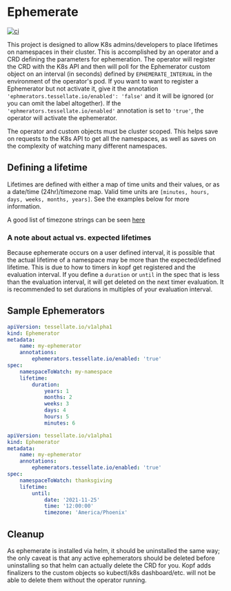 # Ephemerate

[![ci](https://github.com/awaldow/ephemerate/actions/workflows/ci.yml/badge.svg?branch=main)](https://github.com/awaldow/ephemerate/actions/workflows/ci.yml)

This project is designed to allow K8s admins/developers to place lifetimes on
namespaces in their cluster. This is accomplished by an operator and a CRD
defining the parameters for ephemeration. The operator will register the CRD
with the K8s API and then will poll for the Ephemerator custom object on an
interval (in seconds) defined by ```EPHEMERATE_INTERVAL``` in the environment
of the operator's pod. If you want to want to register a Ephemerator but not
activate it, give it the annotation
```'ephmerators.tessellate.io/enabled': 'false'```
and it will be ignored (or you can omit the label altogether). If the
```'ephmerators.tessellate.io/enabled'``` annotation is set to ```'true'```,
the operator will activate the ephemerator.

The operator and custom objects must be cluster scoped. This helps save on
requests to the K8s API to get all the namespaces, as well as saves on the
complexity of watching many different namespaces.

## Defining a lifetime

Lifetimes are defined with either a map of time units and their values, or
as a date/time (24hr)/timezone map. Valid time units are
```[minutes, hours, days, weeks, months, years]```. See the examples below
for more information.

A good list of timezone strings can be seen [here](https://gist.github.com/heyalexej/8bf688fd67d7199be4a1682b3eec7568)

### A note about actual vs. expected lifetimes

Because ephemerate occurs on a user defined interval, it is possible that the
actual lifetime of a namespace may be more than the expected/defined lifetime.
This is due to how to timers in kopf get registered and the evaluation
interval. If you define a ```duration``` or ```until``` in the spec that is
less than the evaluation interval, it will get deleted on the next timer
evaluation. It is recommended to set durations in multiples of your evaluation
interval.

## Sample Ephemerators

```yaml
apiVersion: tessellate.io/v1alpha1
kind: Ephemerator
metadata:
    name: my-ephemerator
    annotations:
        ephemerators.tessellate.io/enabled: 'true'
spec:
    namespaceToWatch: my-namespace
    lifetime: 
        duration:
            years: 1
            months: 2
            weeks: 3
            days: 4
            hours: 5
            minutes: 6
```

```yaml
apiVersion: tessellate.io/v1alpha1
kind: Ephemerator
metadata:
    name: my-ephemerator
    annotations:
        ephemerators.tessellate.io/enabled: 'true'
spec:
    namespaceToWatch: thanksgiving
    lifetime: 
        until:
            date: '2021-11-25'
            time: '12:00:00'
            timezone: 'America/Phoenix'
```

## Cleanup

As ephemerate is installed via helm, it should be uninstalled the same way;
the only caveat is that any active ephemerators should be deleted before
uninstalling so that helm can actually delete the CRD for you. Kopf adds
finalizers to the custom objects so kubectl/k8s dashboard/etc. will not be able
to delete them without the operator running.
